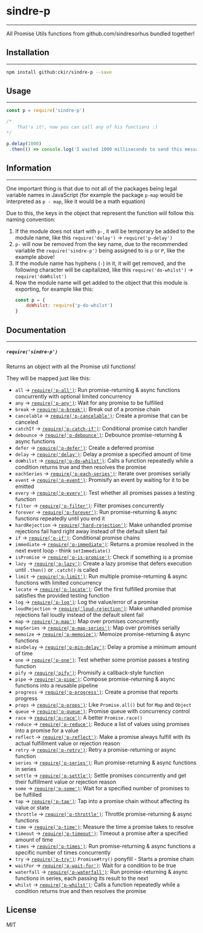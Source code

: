 # sindre-p 
---


All Promise Utils functions from github.com/sindresorhus bundled together!

## Installation
---

```sh
npm install github:ckir/sindre-p --save
```

## Usage
---

```javascript
const p = require('sindre-p')

/*
    That's it!, now you can call any of his functions :)
*/

p.delay(1000)
 .then(() => console.log('I waited 1000 milliseconds to send this message! :D'))

```

## Information
---

One important thing is that due to not all of the packages being legal variable names in JavaScript (for example the package `p-map` would be interpreted as `p - map`, like it would be a math equation)

Due to this, the keys in the object that represent the function will follow this naming convention:

1. If the module does not start with `p-`, it will be temporary be added to the module name, like this `require('delay')` -> `require('p-delay')`
2. `p-` will now be removed from the key name, due to the recommended variable the `require('sindre-p')` being assigned to is `p` or `P`, like the example above!
3. If the module name has hyphens (`-`) in it, it will get removed, and the following character will be capitalized, like this `require('do-whilst')` -> `require('doWhilst')`
4. Now the module name will get added to the object that this module is exporting, for example like this:
    ```javascript
    const p = {
        doWhilst: require('p-do-whilst')
    }
    ```

## Documentation
---
##### `require('sindre-p')`

Returns an object with all the Promise util functions!

They will be mapped just like this:

- `all` -> [`require('p-all')`](https://github.com/sindresorhus/p-all): Run promise-returning &amp; async functions concurrently with optional limited concurrency
- `any` -> [`require('p-any')`](https://github.com/sindresorhus/p-any): Wait for any promise to be fulfilled
- `break` -> [`require('p-break')`](https://github.com/sindresorhus/p-break): Break out of a promise chain
- `cancelable` -> [`require('p-cancelable')`](https://github.com/sindresorhus/p-cancelable): Create a promise that can be canceled
- `catchIf` -> [`require('p-catch-if')`](https://github.com/sindresorhus/p-catch-if): Conditional promise catch handler
- `debounce` -> [`require('p-debounce')`](https://github.com/sindresorhus/p-debounce): Debounce promise-returning &amp; async functions
- `defer` -> [`require('p-defer')`](https://github.com/sindresorhus/p-defer): Create a deferred promise
- `delay` -> [`require('delay')`](https://github.com/sindresorhus/delay): Delay a promise a specified amount of time
- `doWhilst` -> [`require('p-do-whilst')`](https://github.com/sindresorhus/p-do-whilst): Calls a function repeatedly while a condition returns true and then resolves the promise
- `eachSeries` -> [`require('p-each-series')`](https://github.com/sindresorhus/p-each-series): Iterate over promises serially
- `event` -> [`require('p-event')`](https://github.com/sindresorhus/p-event): Promisify an event by waiting for it to be emitted
- `every` -> [`require('p-every')`](https://github.com/kevva/p-every): Test whether all promises passes a testing function
- `filter` -> [`require('p-filter')`](https://github.com/sindresorhus/p-filter): Filter promises concurrently
- `forever` -> [`require('p-forever')`](https://github.com/sindresorhus/p-forever): Run promise-returning &amp; async functions repeatedly until you end it
- `hardRejection` -> [`require('hard-rejection')`](https://github.com/sindresorhus/hard-rejection): Make unhandled promise rejections fail hard right away instead of the default silent fail
- `if` -> [`require('p-if')`](https://github.com/sindresorhus/p-if): Conditional promise chains
- `immediate` -> [`require('p-immediate')`](https://github.com/sindresorhus/p-immediate): Returns a promise resolved in the next event loop - think `setImmediate()`
- `isPromise` -> [`require('p-is-promise')`](https://github.com/sindresorhus/p-is-promise): Check if something is a promise
- `lazy` -> [`require('p-lazy')`](https://github.com/sindresorhus/p-lazy): Create a lazy promise that defers execution until `.then()` or `.catch()` is called
- `limit` -> [`require('p-limit')`](https://github.com/sindresorhus/p-limit): Run multiple promise-returning &amp; async functions with limited concurrency
- `locate` -> [`require('p-locate')`](https://github.com/sindresorhus/p-locate): Get the first fulfilled promise that satisfies the provided testing function
- `log` -> [`require('p-log')`](https://github.com/sindresorhus/p-log): Log the value/error of a promise
- `loudRejection` -> [`require('loud-rejection')`](https://github.com/sindresorhus/loud-rejection): Make unhandled promise rejections fail loudly instead of the default silent fail
- `map` -> [`require('p-map')`](https://github.com/sindresorhus/p-map): Map over promises concurrently
- `mapSeries` -> [`require('p-map-series')`](https://github.com/sindresorhus/p-map-series): Map over promises serially
- `memoize` -> [`require('p-memoize')`](https://github.com/sindresorhus/p-memoize): Memoize promise-returning &amp; async functions
- `minDelay` -> [`require('p-min-delay')`](https://github.com/sindresorhus/p-min-delay): Delay a promise a minimum amount of time
- `one` -> [`require('p-one')`](https://github.com/kevva/p-one): Test whether some promise passes a testing function
- `pify` -> [`require('pify')`](https://github.com/sindresorhus/pify): Promisify a callback-style function
- `pipe` -> [`require('p-pipe')`](https://github.com/sindresorhus/p-pipe): Compose promise-returning &amp; async functions into a reusable pipeline
- `progress` -> [`require('p-progress')`](https://github.com/sindresorhus/p-progress): Create a promise that reports progress
- `props` -> [`require('p-props')`](https://github.com/sindresorhus/p-props): Like `Promise.all()` but for `Map` and `Object`
- `queue` -> [`require('p-queue')`](https://github.com/sindresorhus/p-queue): Promise queue with concurrency control
- `race` -> [`require('p-race')`](https://github.com/sindresorhus/p-race): A better `Promise.race()`
- `reduce` -> [`require('p-reduce')`](https://github.com/sindresorhus/p-reduce): Reduce a list of values using promises into a promise for a value
- `reflect` -> [`require('p-reflect')`](https://github.com/sindresorhus/p-reflect): Make a promise always fulfill with its actual fulfillment value or rejection reason
- `retry` -> [`require('p-retry')`](https://github.com/sindresorhus/p-retry): Retry a promise-returning or async function
- `series` -> [`require('p-series')`](https://github.com/sindresorhus/p-series): Run promise-returning &amp; async functions in series
- `settle` -> [`require('p-settle')`](https://github.com/sindresorhus/p-settle): Settle promises concurrently and get their fulfillment value or rejection reason
- `some` -> [`require('p-some')`](https://github.com/sindresorhus/p-some): Wait for a specified number of promises to be fulfilled
- `tap` -> [`require('p-tap')`](https://github.com/sindresorhus/p-tap): Tap into a promise chain without affecting its value or state
- `throttle` -> [`require('p-throttle')`](https://github.com/sindresorhus/p-throttle): Throttle promise-returning &amp; async functions
- `time` -> [`require('p-time')`](https://github.com/sindresorhus/p-time): Measure the time a promise takes to resolve
- `timeout` -> [`require('p-timeout')`](https://github.com/sindresorhus/p-timeout): Timeout a promise after a specified amount of time
- `times` -> [`require('p-times')`](https://github.com/sindresorhus/p-times): Run promise-returning &amp; async functions a specific number of times concurrently
- `try` -> [`require('p-try')`](https://github.com/sindresorhus/p-try): `Promise#try()` ponyfill - Starts a promise chain
- `waitFor` -> [`require('p-wait-for')`](https://github.com/sindresorhus/p-wait-for): Wait for a condition to be true
- `waterfall` -> [`require('p-waterfall')`](https://github.com/sindresorhus/p-waterfall): Run promise-returning &amp; async functions in series, each passing its result to the next
- `whilst` -> [`require('p-whilst')`](https://github.com/sindresorhus/p-whilst): Calls a function repeatedly while a condition returns true and then resolves the promise

## License

MIT
